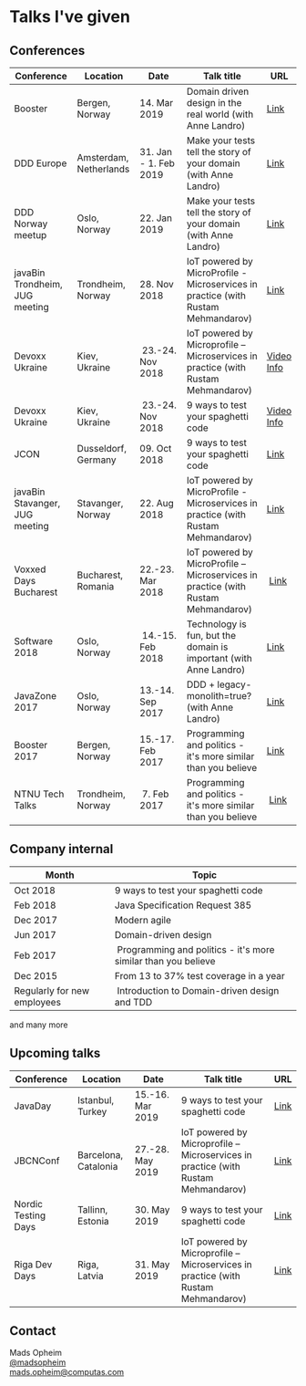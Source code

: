 # Talks I've given

## Conferences
Conference | Location | Date | Talk title | URL
--- | --- | --- | --- | ---
Booster | Bergen, Norway | 14. Mar 2019 | Domain driven design in the real world (with Anne Landro) | <a href="https://2019.boosterconf.no/talks/1216">Link</a>
DDD Europe | Amsterdam, Netherlands | 31. Jan - 1. Feb 2019 | Make your tests tell the story of your domain (with Anne Landro) | <a href="https://dddeurope.com/2019/speakers/mads-opheim/">Link</a> |
DDD Norway meetup | Oslo, Norway | 22. Jan 2019 | Make your tests tell the story of your domain (with Anne Landro) | <a href="https://www.meetup.com/dddnorway/events/257968490/">Link</a> |
javaBin Trondheim, JUG meeting | Trondheim, Norway | 28. Nov 2018 | IoT powered by MicroProfile - Microservices in practice (with Rustam Mehmandarov) | <a href="https://www.meetup.com/javaBin-Trondheim/events/255193377/">Link</a> |
Devoxx Ukraine | Kiev, Ukraine | 23.-24. Nov 2018 | IoT powered by Microprofile – Microservices in practice (with Rustam Mehmandarov) |<a href="https://www.youtube.com/watch?v=r6bhFOr_jNg">Video</a> <a href="https://dvua18.confinabox.com/talk/NBH-1424/IoT_powered_by_Microprofile_%E2%80%93_Microservices_in_practice">Info</a> |
Devoxx Ukraine | Kiev, Ukraine | 23.-24. Nov 2018 | 9 ways to test your spaghetti code |<a href="https://www.youtube.com/watch?v=ZMuI524OP-8">Video</a> <a href="https://dvua18.confinabox.com/talk/XGY-1566/9_ways_to_test_your_spaghetti_code">Info</a> |
JCON | Dusseldorf, Germany | 09. Oct 2018 | 9 ways to test your spaghetti code | <a href="http://jcon.one/en">Link</a> |
javaBin Stavanger, JUG meeting | Stavanger, Norway | 22. Aug 2018 | IoT powered by MicroProfile - Microservices in practice (with Rustam Mehmandarov) | <a href="https://www.meetup.com/javaBin-Stavanger/events/253537920/">Link</a> |
Voxxed Days Bucharest | Bucharest, Romania | 22.-23. Mar 2018 | IoT powered by MicroProfile – Microservices in practice (with Rustam Mehmandarov) | <a href="https://voxxeddays.com/romania/2018/01/16/iot-powered-by-microprofile-microservices-in-practice/">Link</a> |
Software 2018 | Oslo, Norway | 14.-15. Feb 2018 | Technology is fun, but the domain is important (with Anne Landro) | <a href="https://event.dnd.no/software/sessions/teknologi-er-artig-men-domenet-er-viktig-vanne-landro-og-mads-opheim-computas/">Link</a> |
JavaZone 2017 | Oslo, Norway | 13.-14. Sep 2017 | DDD + legacy-monolith=true? (with Anne Landro) | <a href="https://2017.javazone.no/program/bcbb8c889b204ddbb59a4c5d67035897">Link</a> |
Booster 2017 | Bergen, Norway | 15.-17. Feb 2017 | Programming and politics - it's more similar than you believe | <a href="https://2017.boosterconf.no/talks/877">Link</a> |
NTNU Tech Talks | Trondheim, Norway | 7. Feb 2017 | Programming and politics - it's more similar than you believe | <a href="https://techtalks.no/">Link</a> |

## Company internal
Month | Topic
--- | ---
Oct 2018 | 9 ways to test your spaghetti code |
Feb 2018 | Java Specification Request 385 |
Dec 2017 | Modern agile |
Jun 2017 | Domain-driven design |
Feb 2017 | Programming and politics - it's more similar than you believe |
Dec 2015 | From 13 to 37% test coverage in a year |
Regularly for new employees | Introduction to Domain-driven design and TDD |
and many more

## Upcoming talks
Conference | Location | Date | Talk title | URL
--- | --- | --- | --- | ---
JavaDay | Istanbul, Turkey | 15.-16. Mar 2019 | 9 ways to test your spaghetti code | <a href="https://javaday.istanbul/">Link</a> | 
JBCNConf | Barcelona, Catalonia | 27.-28. May 2019 | IoT powered by Microprofile – Microservices in practice (with Rustam Mehmandarov) | <a href="http://www.jbcnconf.com/2019/infoTalk.html?id=5c44693a9034ae38180b14b2">Link</a>
Nordic Testing Days | Tallinn, Estonia | 30. May 2019 | 9 ways to test your spaghetti code | <a href="https://nordictestingdays.eu/events/tracks/9-ways-test-your-spaghetti-code">Link</a>
Riga Dev Days | Riga, Latvia | 31. May 2019 | IoT powered by Microprofile – Microservices in practice (with Rustam Mehmandarov) | <a href="https://2019.rigadevdays.lv/event-sessions/iot-powered-by-microprofile-microservices-in-practice/">Link</a>


## Contact
Mads Opheim<br />
[@madsopheim](https://twitter.com/madsopheim)<br />
[mads.opheim@computas.com](mailto:mads.opheim@computas.com)
